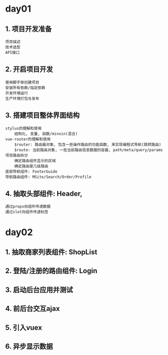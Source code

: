 # day01
## 1. 项目开发准备
    项目描述
    技术选型
    API接口

## 2. 开启项目开发
    使用脚手架创建项目
    安装所有依赖/指定依赖
    开发环境运行
    生产环境打包与发布

## 3. 搭建项目整体界面结构
    stylus的理解和使用
        结构化, 变量, 函数/minxin(混合)
    vue-router的理解和使用
        $router: 路由器对象, 包含一些操作路由的功能函数, 来实现编程式导航(跳转路由)
        $route: 当前路由对象, 一些当前路由信息数据的容器, path/meta/query/params
    项目路由拆分
        确定路由组件显示的区域
        确定路由是几级路由
    底部导航组件: FooterGuide
    导航路由组件: MSite/Search/Order/Profile
    
## 4. 抽取头部组件: Header, 
    通过props向组件传递数据
    通过slot向组件传递标签
    
    
# day02

## 1. 抽取商家列表组件: ShopList

## 2. 登陆/注册的路由组件: Login

## 3. 启动后台应用并测试

## 4. 前后台交互ajax

## 5. 引入vuex

## 6. 异步显示数据


